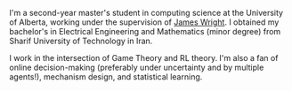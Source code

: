 I'm a second-year master's student in computing science at the University of Alberta, working under the supervision of [James Wright](https://jrwright.info/). I obtained my bachelor's in Electrical Engineering and Mathematics (minor degree) from Sharif University of Technology in Iran.

I work in the intersection of Game Theory and RL theory. I'm also a fan of online decision-making (preferably under uncertainty and by multiple agents!), mechanism design, and statistical learning.